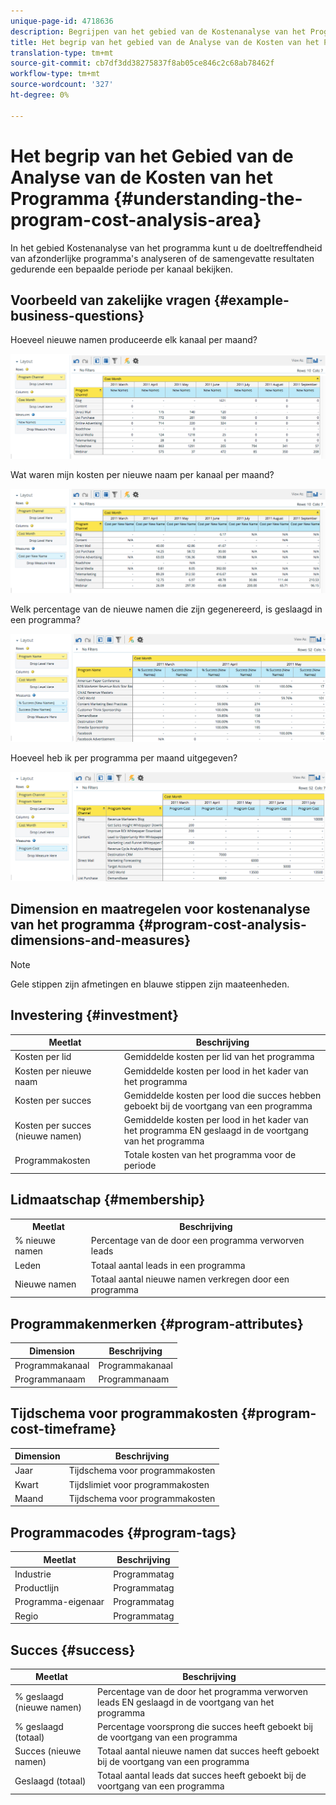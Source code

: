 ```yaml
---
unique-page-id: 4718636
description: Begrijpen van het gebied van de Kostenanalyse van het Programma - Marketo Docs - de Documentatie van het Product
title: Het begrip van het gebied van de Analyse van de Kosten van het Programma
translation-type: tm+mt
source-git-commit: cb7df3dd38275837f8ab05ce846c2c68ab78462f
workflow-type: tm+mt
source-wordcount: '327'
ht-degree: 0%

---
```



# Het begrip van het Gebied van de Analyse van de Kosten van het Programma {#understanding-the-program-cost-analysis-area}

In het gebied Kostenanalyse van het programma kunt u de doeltreffendheid van afzonderlijke programma&#39;s analyseren of de samengevatte resultaten gedurende een bepaalde periode per kanaal bekijken.

## Voorbeeld van zakelijke vragen {#example-business-questions}

Hoeveel nieuwe namen produceerde elk kanaal per maand?

![](assets/image2015-5-6-14-3a13-3a47.png)

Wat waren mijn kosten per nieuwe naam per kanaal per maand?

![](assets/image2015-5-6-14-3a16-3a28.png)

Welk percentage van de nieuwe namen die zijn gegenereerd, is geslaagd in een programma?

![](assets/image2015-5-6-14-3a31-3a15.png)

Hoeveel heb ik per programma per maand uitgegeven?

![](assets/image2015-5-6-14-3a36-3a34.png)

## Dimension en maatregelen voor kostenanalyse van het programma {#program-cost-analysis-dimensions-and-measures}

>[!NOTE]
>
>Gele stippen zijn afmetingen en blauwe stippen zijn maateenheden.

## Investering {#investment}

| Meetlat | Beschrijving |
|---|---|
| Kosten per lid | Gemiddelde kosten per lid van het programma |
| Kosten per nieuwe naam | Gemiddelde kosten per lood in het kader van het programma |
| Kosten per succes | Gemiddelde kosten per lood die succes hebben geboekt bij de voortgang van een programma |
| Kosten per succes (nieuwe namen) | Gemiddelde kosten per lood in het kader van het programma EN geslaagd in de voortgang van het programma |
| Programmakosten | Totale kosten van het programma voor de periode |

## Lidmaatschap {#membership}

<table> 
 <tbody> 
  <tr> 
   <th>Meetlat</th> 
   <th>Beschrijving</th> 
  </tr> 
  <tr> 
   <td>% nieuwe namen</td> 
   <td>Percentage van de door een programma verworven leads</td> 
  </tr> 
  <tr> 
   <td>Leden</td> 
   <td>Totaal aantal leads in een programma</td> 
  </tr> 
  <tr> 
   <td>Nieuwe namen</td> 
   <td>Totaal aantal nieuwe namen verkregen door een programma</td> 
  </tr> 
 </tbody> 
</table>

## Programmakenmerken {#program-attributes}

| Dimension | Beschrijving |
|---|---|
| Programmakanaal | Programmakanaal |
| Programmanaam | Programmanaam |

## Tijdschema voor programmakosten {#program-cost-timeframe}

| Dimension | Beschrijving |
|---|---|
| Jaar | Tijdschema voor programmakosten |
| Kwart | Tijdslimiet voor programmakosten |
| Maand | Tijdschema voor programmakosten |

## Programmacodes {#program-tags}

| Meetlat | Beschrijving |
|---|---|
| Industrie | Programmatag |
| Productlijn | Programmatag |
| Programma-eigenaar | Programmatag |
| Regio | Programmatag |

## Succes {#success}

| Meetlat | Beschrijving |
|---|---|
| % geslaagd (nieuwe namen) | Percentage van de door het programma verworven leads EN geslaagd in de voortgang van het programma |
| % geslaagd (totaal) | Percentage voorsprong die succes heeft geboekt bij de voortgang van een programma |
| Succes (nieuwe namen) | Totaal aantal nieuwe namen dat succes heeft geboekt bij de voortgang van een programma |
| Geslaagd (totaal) | Totaal aantal leads dat succes heeft geboekt bij de voortgang van een programma |
